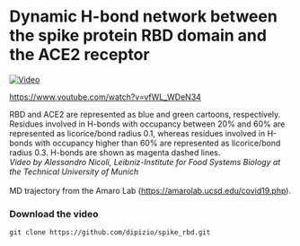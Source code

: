 # Dynamic H-bond network between the spike protein RBD domain and the ACE2 receptor
  
[![Video](https://img.youtube.com/vi/vfWL_WDeN34/hqdefault.jpg)](http://www.youtube.com/watch?v=vfWL_WDeN34)


https://www.youtube.com/watch?v=vfWL_WDeN34

RBD and ACE2 are represented as blue and green cartoons, respectively. Residues involved in H-bonds with occupancy between 20% and 60% are represented as licorice/bond radius 0.1, whereas residues involved in H-bonds with occupancy higher than 60% are represented as licorice/bond radius 0.3. H-bonds are shown as magenta dashed lines.   </br>_Video by Alessandro Nicoli, Leibniz-Institute for Food Systems Biology at the Technical University of Munich_</br>
</br>
MD trajectory from the Amaro Lab (https://amarolab.ucsd.edu/covid19.php).</br>


### Download the video
```
git clone https://github.com/dipizio/spike_rbd.git  
```  
